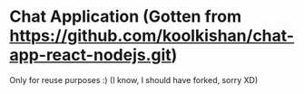 # Chat Application (Gotten from https://github.com/koolkishan/chat-app-react-nodejs.git)
Only for reuse purposes :) (I know, I should have forked, sorry XD) 
